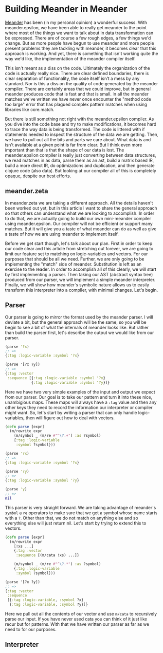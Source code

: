 # Building Meander in Meander

[Meander](https://github.com/noprompt/meander/) has been (in my personal opinion) a wonderful success. With meander.epsilon, we have been able to really get meander to the point where most of the things we want to talk about in data transformation can be expressed. There are of course a few rough edges, a few things we'd change. But as more people have begun to use meander and more people present problems they are tackling with meander, it becomes clear that this approach is working. And yet, there is something that isn't working quite the way we'd like, the implementation of the meander compiler itself.

This isn't meant as a diss on the code. Ultimately the organization of the code is actually really nice. There are clear defined boundaries, there is clear separation of functionality, the code itself isn't a mess by any standard. Nor is this a diss on the quality of code generated by the meander compiler. There are certainly areas that we could improve, but in general meander produces code that is fast and that is small. In all the meander matches we've written we have never once encounter the "method code too large" error that has plagued complex pattern matches when using libraries like core.match. 

But there is still something not right with the meander.epsilon compiler. As you dive into the code base and try to make modifications, it becomes hard to trace the way data is being transformed. The code is littered with if statements needed to inspect the structure of the data we are getting. Then, we have to pull out all the bits and parts we care about. What data is and isn't available at a given point is far from clear. But I think even more important than that is that the shape of our data is lost. The meander.epsilon compiler is really just converting between data structures, we read matches in as data, parse them as an ast, build a matrix based IR, build a more direct IR, do optimizations and duplication, and then generate clojure code (also data). But looking at our compiler all of this is completely opaque, despite our best efforts.

## meander.zeta

In meander.zeta we are taking a different approach. All the details haven't been worked out yet, but in this article I want to share the general approach so that others can understand what we are looking to accomplish. In order to do that, we are actually going to build our own mini-meander compiler using meander.epsilon. Our compiler will not be efficient or support many matches. But it will give you a taste of what meander can do as well as give a taste of how we are using meander to implement itself.

Before we get start though, let's talk about our plan. First in order to keep our code clear and this article from stretching out forever, we are going to limit our feature set to matching on logic-variables and vectors. For our purposes that should be all we need. Further, we are only going to be implementing the "match" side of meander. Substitution is left as an exercise to the reader. In order to accomplish all of this clearly, we will start by first implementing a parser. Then taking our AST (abstract syntax tree) produced from our parser, we will implement a simple meander interpreter. Finally, we will show how meander's symbolic nature allows us to easily transform this interpreter into a compiler, with minimal changes. Let's begin.

## Parser

Our parser is going to mirror the format used by the meander parser. I will deviate a bit, but the general approach will be the same, so you will be begin to see a bit of what the internals of meander looks like. But rather than build the parser first, let's describe the output we would like from our parser.

```clojure
(parse '?x)
;; =>
{:tag :logic-variable :symbol '?x}

(parse '[?x ?y])
;; =>
{:tag :vector
 :sequence [{:tag :logic-variable :symbol '?x}
            {:tag :logic-variable :symbol '?y}]}
```

Here we have two very simple examples of the input and output we expect from our parser. Our goal is to take our pattern and turn it into these nice, unambigious maps. These maps will always have a `:tag` value and then any other keys they need to record the information our interpreter or compiler might want. So, let's start by writing a parser that can only handle logic-variables, then will figure out how to deal with vectors.

```clojure
(defn parse [expr]
  (m/rewrite expr
    (m/symbol _ (m/re #"^\?.+") :as ?symbol)
    {:tag :logic-variable
     :symbol ?symbol}))

(parse '?x)
;; =>
{:tag :logic-variable :symbol '?x}

(parse '?y)
;; =>
{:tag :logic-variable :symbol '?y}

(parse 'y)
;; =>
nil
```

This parser is very straight forward. We are taking advantage of meander's `symbol` a `re` operators to make sure that we get a symbol whose name starts with a `?`. Other than that, we do not match on anything else and so everything else will just return nil. Let's start by trying to extend this to vectors.

```clojure
(defn parse [expr]
  (m/rewrite expr
    [!xs ...]
    {:tag :vector
     :sequence [(m/cata !xs) ...]}

    (m/symbol _ (m/re #"^\?.*") :as ?symbol)
    {:tag :logic-variable
     :symbol ?symbol}))

(parse '[?x ?y])
;; =>
{:tag :vector
 :sequence
 [{:tag :logic-variable, :symbol ?x}
  {:tag :logic-variable, :symbol ?y}]}

```

Here we pull out all the contents of our vector and use `m/cata` to recursively parse our input. If you have never used cata you can think of it just like recur but for patterns. With that we have written our parser as far as we need to for our purposes.

## Interpreter


